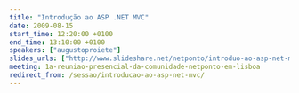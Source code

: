 ```yaml
---
title: "Introdução ao ASP .NET MVC"
date: 2009-08-15
start_time: 12:20:00 +0100
end_time: 13:10:00 +0100
speakers: ["augustoproiete"]
slides_urls: ["http://www.slideshare.net/netponto/introduo-ao-asp-net-mvc"]
meeting: 1a-reuniao-presencial-da-comunidade-netponto-em-lisboa
redirect_from: /sessao/introducao-ao-asp-net-mvc/
---
```

